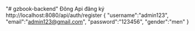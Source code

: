 "# gzbook-backend" 
Đông
Api đăng ký
http://localhost:8080/api/auth/register
{
    "username":"admin123",
    "email":"admin123@gmail.com",
    "password":"123456",
     "gender":"men"
}
